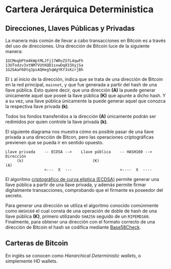 # Cartera Jerárquica Deterministica


## Direcciones, Llaves Públicas y Privadas

La manera más común de llevar a cabo transacciones en Bitcoin es a través del uso de direcciones. Una dirección de Bitcoin luce de la siguiente manera:

```text
1GCMeqbPtm4kWptMLJfj17WRoZSfL4qwFh
13UTodzv3xtNM7VUtKQD1sxwDq833XyjSa
1G2bAaF6Dtq3psAQHeg5qWgYKY3sKzrjBh
```

El `1` al inicio de la dirección, indica que se trata de una dirección de Bitcoin en la red principal, `mainnet`, y que fue generada a partir del hash de una llave pública. Esto quiere decir, que una dirección **(A)** la puede generar únicamente aquel que poseé la llave pública **(K)** que apunte a dicho hash. Y a su vez, una llave pública únicamente la puede generar aquel que conozca la respectiva llave privada **(k)**.

Todos los fondos transferidos a la dirección **(A)** únicamente podrán ser redimidos por quien controle la llave privada **(k)**.

El siguiente diagrama nos muestra cómo es posible pasar de una llave privada a una dirección de Bitcon, pero las operaciones criptográficas previenen que se pueda ir en sentido opuesto.

```
Llave privada    -- ECDSA -->    Llave pública    -- HASH160 -->    Dirección
     (k)                              (K)                              (A)
                 <---  X  ---                     <----  X  ----
```

El algoritmo [criptográfico de curva elíptica (ECDSA)](https://github.com/josemariasosa/nuit-btc/blob/master/docs/crypto.md#criptograf%C3%ADa-de-curva-el%C3%ADptica-ecdsa) permite generar una llave pública a partir de una llave privada, y además permite firmar digitalmente transacciones, comprobando que el firmante es poseedor del secreto.

Para generar una dirección se utiliza el algoritmo conocido comúnmente como `HASH160` el cual consta de una operación de doble de hash de una llave pública **(K)**, primero utilizando `SHA256` seguido de un `RIPEMD160`. Finalmente, para obtener una dirección con el formato correcto de una dirección de Bitcoin el hash se codifica mediante [Base58Check](https://github.com/josemariasosa/nuit-btc/blob/master/docs/crypto.md#codificaci%C3%B3n-base58check).


## Carteras de Bitcoin


En inglés se conocen como *Hierarchical Deterministic wallets*, o simplemente HD wallets.